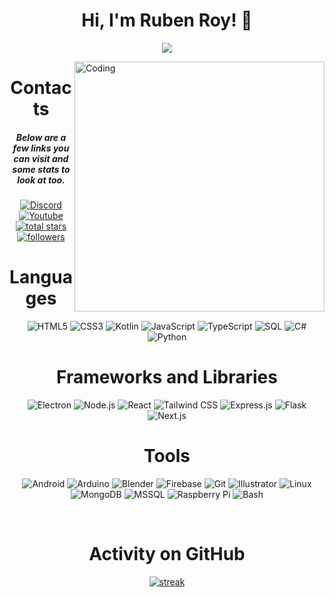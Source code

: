 <h1 align="center">Hi, I'm Ruben Roy! 👋</h1>
<p align="center">
  <a href="https://github.com/DenverCoder1/readme-typing-svg"><img src="https://readme-typing-svg.herokuapp.com/?lines=Software%20Developer;Android%20App%20Developer;Web%20Developer;Physics%20Student;Robotics%20Enthusiast&center=true&width=700&height=45"></a>
</p>

<img align="right" alt="Coding" width="400" src="https://shkspr.mobi/blog/wp-content/uploads/2015/02/loop2.gif">

<h1 align="center">Contacts</h1>
<h5 align="center">Below are a few links you can visit and some stats to look at too.</h5>
<p align="center">
  <a href="https://discordapp.com/users/879928606665637959"><img alt="Discord" title="Discord" src="https://img.shields.io/badge/-Discord-7289DA?style=for-the-badge&logo=discord&logoColor=white"/></a>
  <a href="https://www.youtube.com/@DarkTwentyFive"><img alt="Youtube" title="Youtube" src="https://img.shields.io/badge/-Youtube-FF0000?style=for-the-badge&logo=youtube&logoColor=white"/></a>
<a href="https://github.com/DarkTwentyFive?tab=repositories&sort=stargazers">
    <img alt="total stars" title="Total stars on GitHub" src="https://custom-icon-badges.demolab.com/github/stars/darktwentyfive?color=B8B92B&style=for-the-badge&labelColor=959532&logo=star"/></a>
<a href="https://github.com/darktwentyfive"><img alt="followers" title="Follow me on Github" src="https://img.shields.io/github/followers/darktwentyfive?color=236ad3&style=for-the-badge&logo=github&label=Follow"/></a>
 </p>

<h1 align="center">Languages</h1>
<p align="center"> 
  <img alt="HTML5" src="https://img.shields.io/badge/html5-%23E34F26.svg?&style=for-the-badge&logo=html5&logoColor=white"/>
  <img alt="CSS3" src="https://img.shields.io/badge/css3-%231572B6.svg?&style=for-the-badge&logo=css3&logoColor=white"/>
  <img alt="Kotlin" src="https://img.shields.io/badge/kotlin-%237F52FF.svg?&style=for-the-badge&logo=Kotlin&logoColor=white"/>
  <img alt="JavaScript" src="https://img.shields.io/badge/javascript-%23323330.svg?&style=for-the-badge&logo=javascript&logoColor=%23F7DF1E"/>
  <img alt="TypeScript" src="https://img.shields.io/badge/typescript-%233178C6.svg?&style=for-the-badge&logo=typescript&logoColor=white"/>
  <img alt="SQL" src="https://img.shields.io/badge/SQL-%23336791.svg?&style=for-the-badge&logo=SQL&logoColor=white"/>
  <img alt="C#" src="https://img.shields.io/badge/CSharp-%23239120.svg?&style=for-the-badge"/>
  <img alt="Python" src="https://img.shields.io/badge/python-%2314354C.svg?&style=for-the-badge&logo=python&logoColor=white"/>
</p>

<h1 align="center">Frameworks and Libraries</h1>
<p align="center"> 
  <img alt="Electron" src="https://img.shields.io/badge/Electron-%2348B283.svg?&style=for-the-badge&logo=electron&logoColor=white"/>
  <img alt="Node.js" src="https://img.shields.io/badge/Node.js-%2378A960.svg?&style=for-the-badge&logo=nodejs&logoColor=white"/>
  <img alt="React" src="https://img.shields.io/badge/React-%2361DBFB.svg?&style=for-the-badge&logo=react&logoColor=white"/>
  <img alt="Tailwind CSS" src="https://img.shields.io/badge/TailwindCSS-%2338B2AC.svg?&style=for-the-badge&logo=tailwind-css&logoColor=white"/>
  <img alt="Express.js" src="https://img.shields.io/badge/Express.js-%23404d59.svg?&style=for-the-badge&logo=express&logoColor=white"/>
  <img alt="Flask" src="https://img.shields.io/badge/Flask-%232C3E50.svg?&style=for-the-badge&logo=flask&logoColor=white"/>
  <img alt="Next.js" src="https://img.shields.io/badge/Next.js-%23000000.svg?&style=for-the-badge&logo=next.js&logoColor=white"/>
</p>

<h1 align="center">Tools</h1>
<p align="center"> 
  <img alt="Android" src="https://img.shields.io/badge/Android-%23A4C639.svg?&style=for-the-badge&logo=android&logoColor=white"/>
  <img alt="Arduino" src="https://img.shields.io/badge/Arduino-%2300979D.svg?&style=for-the-badge&logo=arduino&logoColor=white"/>
  <img alt="Blender" src="https://img.shields.io/badge/Blender-%23F5792A.svg?&style=for-the-badge&logo=blender&logoColor=white"/>
  <img alt="Firebase" src="https://img.shields.io/badge/Firebase-%23FFCA28.svg?&style=for-the-badge&logo=firebase&logoColor=white"/>
  <img alt="Git" src="https://img.shields.io/badge/Git-%23F05032.svg?&style=for-the-badge&logo=git&logoColor=white"/>
  <img alt="Illustrator" src="https://img.shields.io/badge/Illustrator-%23FF9A00.svg?&style=for-the-badge&logo=adobe-illustrator&logoColor=white"/>
  <img alt="Linux" src="https://img.shields.io/badge/Linux-%23FCC624.svg?&style=for-the-badge&logo=linux&logoColor=white"/>
  <img alt="MongoDB" src="https://img.shields.io/badge/MongoDB-%2347A248.svg?&style=for-the-badge&logo=mongodb&logoColor=white"/>
  <img alt="MSSQL" src="https://img.shields.io/badge/MSSQL-%23CC2927.svg?&style=for-the-badge&logo=microsoft-sql-server&logoColor=white"/>
  <img alt="Raspberry Pi" src="https://img.shields.io/badge/Raspberry_Pi-%23C51A4A.svg?&style=for-the-badge&logo=raspberry-pi&logoColor=white"/>
  <img alt="Bash" src="https://img.shields.io/badge/Bash-%234EAA25.svg?&style=for-the-badge&logo=gnu-bash&logoColor=white"/>
</p>

<br>

<h1 align="center">Activity on GitHub</h1>
<p align="center">
  <a href="https://github.com/ruben-david-roy">      
<img title="stats" alt="streak" src="https://nirzak-streak-stats.vercel.app/?user=ruben-david-roy&theme=shadow-purple&hide_border=true"/>
</a> 
</p>
